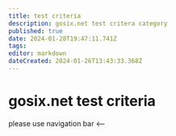 ```yaml
---
title: test criteria
description: gosix.net test critera category
published: true
date: 2024-01-28T19:47:11.741Z
tags: 
editor: markdown
dateCreated: 2024-01-26T13:43:33.368Z
---
```


# gosix.net test criteria
please use navigation bar <--